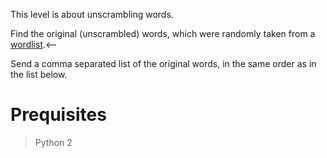 This level is about unscrambling words.



Find the original (unscrambled) words, which were randomly taken from a <a href="https://www.hackthissite.org/missions/prog/1/wordlist.zip"> wordlist</a>.<--

Send a comma separated list of the original words, in the same order as in the list below.

<h1> Prequisites </h1>

>Python 2
